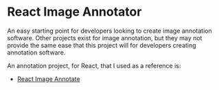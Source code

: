 # React Image Annotator

An easy starting point for developers looking to create image annotation software. Other projects exist for image annotation, but they may not provide the same ease that this project will for developers creating annotation software.

An annotation project, for React, that I used as a reference is:
- [React Image Annotate](https://github.com/UniversalDataTool/react-image-annotate)
